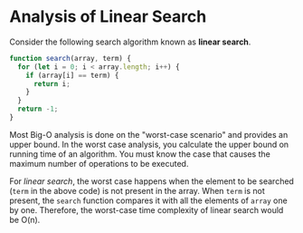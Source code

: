 # Analysis of Linear Search

Consider the following search algorithm known as **linear search**.

```javascript
function search(array, term) {
  for (let i = 0; i < array.length; i++) {
    if (array[i] == term) {
      return i;
    }
  }
  return -1;
}
```

Most Big-O analysis is done on the "worst-case scenario" and provides an upper
bound. In the worst case analysis, you calculate the upper bound on running time
of an algorithm. You must know the case that causes the maximum number of
operations to be executed.

For _linear search_, the worst case happens when the element to be searched
(`term` in the above code) is not present in the array. When `term` is not
present, the `search` function compares it with all the elements of `array` one
by one. Therefore, the worst-case time complexity of linear search would be
O(n).
